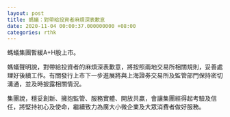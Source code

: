 ```yaml
---
layout: post
title: 螞蟻：對帶給投資者麻煩深表歉意
date: 2020-11-04 00:00:37.000000000 +08:00
categories: rthk
---
```


螞蟻集團暫緩A+H股上市。

螞蟻聲明說，對帶給投資者的麻煩深表歉意，將按照兩地交易所相關規則，妥善處理好後續工作。有關發行上市下一步進展將與上海證券交易所及監管部門保持密切溝通，並及時披露相關情況。

集團說，穩妥創新、擁抱監管、服務實體、開放共贏，會讓集團經得起考驗及信任，將堅持初心及使命，繼續致力為廣大小微企業及大眾消費者做好服務。
